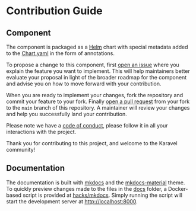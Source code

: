 # Contribution Guide

## Component

The component is packaged as a [Helm] chart with special metadata added to the [Chart.yaml](chart/Chart.yaml) in the form
of annotations. 

To propose a change to this component, first [open an issue](https://github.com/projectkaravel/platform-component-argocd/issues/new)
where you explain the feature you want to implement. This will help maintainers better evaluate your proposal in light of the 
broader roadmap for the component and advise you on how to move forward with your contribution.

When you are ready to implement your changes, fork the repository and commit your feature to your fork.
Finally [open a pull request](https://github.com/projectkaravel/platform-component-argocd/compare/main) from your fork to the `main`
branch of this repository. A maintainer will review your changes and help you successfully land your contribution.

Please note we have a [code of conduct], please follow it in all your interactions with the project.

Thank you for contributing to this project, and welcome to the Karavel community!

## Documentation

The documentation is built with [mkdocs] and the [mkdocs-material] theme.  
To quickly preview changes made to the files in the [docs](./docs) folder, a Docker-based script
is provided at [hacks/mkdocs](./hacks/mkdocs). Simply running the script will start the development
server at [http://localhost:8000](http://localhost:8000).

[Helm]: https://helm.sh
[mkdocs]: https://mkdocs.org
[mkdocs-material]: https://squidfunk.github.io/mkdocs-material
[code of conduct]: https://github.com/projectkaravel/community/blob/main/CODE_OF_CONDUCT.md
